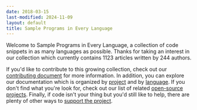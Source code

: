 ```yaml
---
date: 2018-03-15
last-modified: 2024-11-09
layout: default
title: Sample Programs in Every Language
---
```


Welcome to Sample Programs in Every Language, a collection of code snippets in as many languages as possible. Thanks for taking an interest in our collection which currently contains 1123 articles written by 244 authors.

If you'd like to contribute to this growing collection, check out our [contributing document](https://github.com/TheRenegadeCoder/sample-programs/blob/master/.github/CONTRIBUTING.md) for more information. In addition, you can explore our documentation which is organized by [project](/projects) and by [language](/languages). If you don't find what you're look for, check out our list of related [open-source projects](/related). Finally, if code isn't your thing but you'd still like to help, there are plenty of other ways to [support the project](https://therenegadecoder.com/updates/5-ways-you-can-support-the-renegade-coder/).